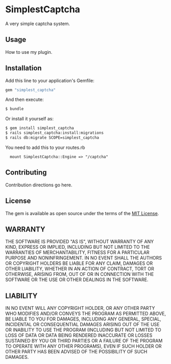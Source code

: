 # SimplestCaptcha

A very simple captcha system.

## Usage

How to use my plugin.

## Installation
Add this line to your application's Gemfile:

```ruby
gem "simplest_captcha"
```

And then execute:
```bash
$ bundle
```

Or install it yourself as:
```bash
$ gem install simplest_captcha
$ rails simplest_captcha:install:migrations
$ rails db:migrate SCOPE=simplest_captcha
```

You need to add this to your routes.rb
```
  mount SimplestCaptcha::Engine => "/captcha"
```

## Contributing
Contribution directions go here.

## License
The gem is available as open source under the terms of the [MIT License](https://opensource.org/licenses/MIT).

## WARRANTY

THE SOFTWARE IS PROVIDED "AS IS", WITHOUT WARRANTY OF ANY KIND, EXPRESS OR
IMPLIED, INCLUDING BUT NOT LIMITED TO THE WARRANTIES OF MERCHANTABILITY,
FITNESS FOR A PARTICULAR PURPOSE AND NONINFRINGEMENT. IN NO EVENT SHALL THE
AUTHORS OR COPYRIGHT HOLDERS BE LIABLE FOR ANY CLAIM, DAMAGES OR OTHER
LIABILITY, WHETHER IN AN ACTION OF CONTRACT, TORT OR OTHERWISE, ARISING FROM,
OUT OF OR IN CONNECTION WITH THE SOFTWARE OR THE USE OR OTHER DEALINGS IN THE
SOFTWARE.

## LIABILITY

IN NO EVENT WILL ANY COPYRIGHT HOLDER, OR ANY OTHER PARTY WHO MODIFIES
AND/OR CONVEYS THE PROGRAM AS PERMITTED ABOVE, BE LIABLE TO YOU FOR
DAMAGES, INCLUDING ANY GENERAL, SPECIAL, INCIDENTAL OR CONSEQUENTIAL
DAMAGES ARISING OUT OF THE USE OR INABILITY TO USE THE PROGRAM (INCLUDING
BUT NOT LIMITED TO LOSS OF DATA OR DATA BEING RENDERED INACCURATE OR
LOSSES SUSTAINED BY YOU OR THIRD PARTIES OR A FAILURE OF THE PROGRAM
TO OPERATE WITH ANY OTHER PROGRAMS), EVEN IF SUCH HOLDER OR OTHER PARTY
HAS BEEN ADVISED OF THE POSSIBILITY OF SUCH DAMAGES.